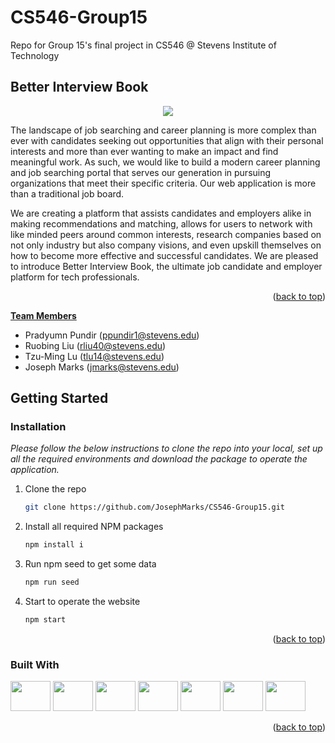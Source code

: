 # CS546-Group15

Repo for Group 15's final project in CS546 @ Stevens Institute of Technology

## Better Interview Book

<p align="center">
  <img src="https://github.com/JosephMarks/CS546-Group15/blob/main/public/static/images/download.png" />
</p>
  
The landscape of job searching and career planning is more complex than ever with candidates seeking out opportunities that align with their personal interests and more than ever wanting to make an impact and find meaningful work. As such, we would like to build a modern career planning and job searching portal that serves our generation in pursuing organizations that meet their specific criteria. Our web application is more than a traditional job board.

We are creating a platform that assists candidates and employers alike in making recommendations and matching, allows for users to network with like minded peers around common interests, research companies based on not only industry but also company visions, and even upskill themselves on how to become more effective and successful candidates. We are pleased to introduce Better Interview Book, the ultimate job candidate and employer platform for tech professionals.

<p align="right">(<a href="#readme-top">back to top</a>)</p>

**<u>Team Members</u>**

- Pradyumn Pundir (ppundir1@stevens.edu)
- Ruobing Liu (rliu40@stevens.edu)
- Tzu-Ming Lu (tlu14@stevens.edu)
- Joseph Marks (jmarks@stevens.edu)

## Getting Started
### Installation

_Please follow the below instructions to clone the repo into your local, set up all the required environments and download the package to operate the application._

1. Clone the repo
   ```sh
   git clone https://github.com/JosephMarks/CS546-Group15.git
   ```
2. Install all required NPM packages
   ```sh
   npm install i
   ```
3. Run npm seed to get some data
   ```sh
   npm run seed
   ```
4. Start to operate the website
   ```sh
   npm start
   ```

<p align="right">(<a href="#readme-top">back to top</a>)</p>


### Built With

[<img src="https://upload.wikimedia.org/wikipedia/commons/thumb/6/6a/JavaScript-logo.png/600px-JavaScript-logo.png?20120221235433" width="64" height="48"/>](https://developer.mozilla.org/en-US/docs/Web/JavaScript)
[<img src="https://user-images.githubusercontent.com/45822932/236053291-a0806a9b-af26-4645-ac36-a72180c45c70.png" width="64" height="48"/>](https://developer.mozilla.org/en-US/docs/Web/HTML)
[<img src="https://upload.wikimedia.org/wikipedia/commons/thumb/d/d5/CSS3_logo_and_wordmark.svg/1200px-CSS3_logo_and_wordmark.svg.png" width="64" height="48"/>](https://developer.mozilla.org/en-US/docs/Web/CSS/)
[<img src="https://handlebarsjs.com/images/handlebars_logo.png" width="64" height="48"/>](https://handlebarsjs.com)
[<img src="https://rexhung0302.github.io/images/20200806/nodejs-logo.png" width="64" height="48"/>](https://nodejs.org/en)
[<img src="https://res.cloudinary.com/hevo/image/upload/v1626694700/hevo-blog/MongoDB-sm-logo-500x400-1-1.gif" width="64" height="48"/>](https://www.mongodb.com/)
[<img src="https://getbootstrap.com/docs/5.3/assets/brand/bootstrap-logo-shadow.png" width="64" height="48"/>](https://getbootstrap.com/)
<p align="right">(<a href="#readme-top">back to top</a>)</p>
